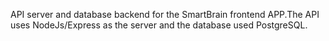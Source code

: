 API server and database backend for the SmartBrain frontend APP.The API uses NodeJs/Express as the server and the database used PostgreSQL.
